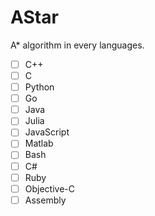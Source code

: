 # AStar

A* algorithm in every languages.

- [ ] C++
- [ ] C
- [ ] Python
- [ ] Go
- [ ] Java
- [ ] Julia
- [ ] JavaScript
- [ ] Matlab
- [ ] Bash
- [ ] C#
- [ ] Ruby
- [ ] Objective-C
- [ ] Assembly
